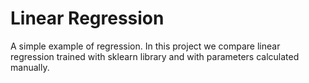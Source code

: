 # Linear Regression
A simple example of regression. In this project we compare linear regression trained with sklearn library and with parameters calculated manually.

